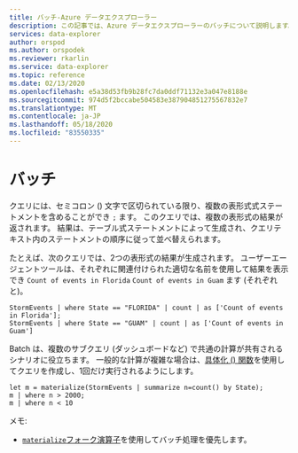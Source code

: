 ```yaml
---
title: バッチ-Azure データエクスプローラー
description: この記事では、Azure データエクスプローラーのバッチについて説明します。
services: data-explorer
author: orspod
ms.author: orspodek
ms.reviewer: rkarlin
ms.service: data-explorer
ms.topic: reference
ms.date: 02/13/2020
ms.openlocfilehash: e5a38d53fb9b28fc7da0ddf71132e3a047e8188e
ms.sourcegitcommit: 974d5f2bccabe504583e387904851275567832e7
ms.translationtype: MT
ms.contentlocale: ja-JP
ms.lasthandoff: 05/18/2020
ms.locfileid: "83550335"
---
```

# <a name="batches"></a>バッチ

クエリには、セミコロン () 文字で区切られている限り、複数の表形式式ステートメントを含めることができ `;` ます。 このクエリでは、複数の表形式の結果が返されます。 結果は、テーブル式ステートメントによって生成され、クエリテキスト内のステートメントの順序に従って並べ替えられます。

たとえば、次のクエリでは、2つの表形式の結果が生成されます。 ユーザーエージェントツールは、それぞれに関連付けられた適切な名前を使用して結果を表示でき `Count of events in Florida` `Count of events in Guam` ます (それぞれと)。

```kusto
StormEvents | where State == "FLORIDA" | count | as ['Count of events in Florida'];
StormEvents | where State == "GUAM" | count | as ['Count of events in Guam']
```

Batch は、複数のサブクエリ (ダッシュボードなど) で共通の計算が共有されるシナリオに役立ちます。 一般的な計算が複雑な場合は、[具体化 () 関数](./materializefunction.md)を使用してクエリを作成し、1回だけ実行されるようにします。

```kusto
let m = materialize(StormEvents | summarize n=count() by State);
m | where n > 2000;
m | where n < 10
```

メモ:
* [`materialize`](materializefunction.md)[フォーク演算子](forkoperator.md)を使用してバッチ処理を優先します。
